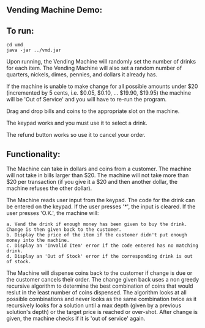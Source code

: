 Vending Machine Demo:
----------------------

To run:
-----------------
    cd vmd
    java -jar ../vmd.jar

Upon running, the Vending Machine will randomly set the number of drinks for each item.
The Vending Machine will also set a random number of quarters, nickels, dimes, pennies, and dollars it already has.

If the machine is unable to make change for all possible amounts under $20 (incremented by 5 cents, i.e. $0.05, $0.10, ... $19.90, $19.95) the machine will be 'Out of Service' and you will have to re-run the program.

Drag and drop bills and coins to the appropriate slot on the machine.

The keypad works and you must use it to select a drink.

The refund button works so use it to cancel your order.

Functionality:
---------------------------------
The Machine can take in dollars and coins from a customer. The machine will not take in bills larger than $20. The machine will not take more than $20 per transaction (if you give it a $20 and then another dollar, the machine refuses the other dollar).

The Machine reads user input from the keypad. The code for the drink can be entered on the keypad. If the user presses '*', the input is cleared. If the user presses 'O.K.', the machine will:

	a. Vend the drink if enough money has been given to buy the drink. Change is then given back to the customer.
	b. Display the price of the item if the customer didn't put enough money into the machine.
	c. Display an 'Invalid Item' error if the code entered has no matching drink.
	d. Display an 'Out of Stock' error if the corresponding drink is out of stock.

The Machine will dispense coins back to the customer if change is due or the customer cancels their order. The change given back uses a non greedy recursive algorithm to determine the best combination of coins that would reslut in the least number of coins dispensed. The algorithm looks at all possible combinations and never looks as the same combination twice as it recursively looks for a solution until a max depth (given by a previous solution's depth) or the target price is reached or over-shot. After change is given, the machine checks if it is 'out of service' again. 
